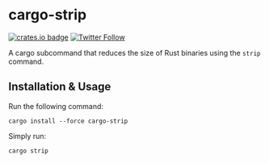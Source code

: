 # cargo-strip

[![crates.io badge](https://img.shields.io/crates/v/cargo-strip.svg)](https://crates.io/crates/cargo-strip)
[![Twitter Follow](https://img.shields.io/twitter/follow/guedou.svg?style=social)](https://twitter.com/intent/follow?screen_name=guedou)

A cargo subcommand that reduces the size of Rust binaries using the `strip` command.

## Installation & Usage

Run the following command:
```
cargo install --force cargo-strip
```
Simply run:
```
cargo strip
```
